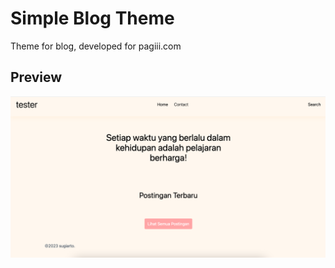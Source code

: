 # Simple Blog Theme

Theme for blog, developed for pagiii.com

## Preview

![preview](https://github.com/pagiii-cms/theme-simple-blog/blob/main/preview.png)
